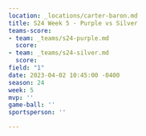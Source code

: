 ```yaml
---
location: _locations/carter-baron.md
title: S24 Week 5 - Purple vs Silver
teams-score:
- team: _teams/s24-purple.md
  score: 
- team: _teams/s24-silver.md
  score: 
field: "1"
date: 2023-04-02 10:45:00 -0400
season: 24
week: 5
mvp: ''
game-ball: ''
sportsperson: ''

---
```

